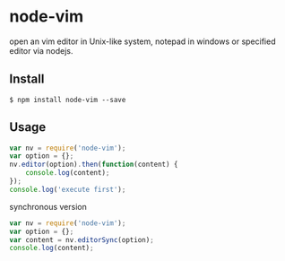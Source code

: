 # node-vim
open an vim editor in Unix-like system, notepad in windows or specified editor via nodejs.

## Install
`
$ npm install node-vim --save
`

## Usage

```javascript
var nv = require('node-vim');
var option = {};
nv.editor(option).then(function(content) {
    console.log(content);
});
console.log('execute first');
```

synchronous version
```javascript
var nv = require('node-vim');
var option = {};
var content = nv.editorSync(option);
console.log(content);
```
